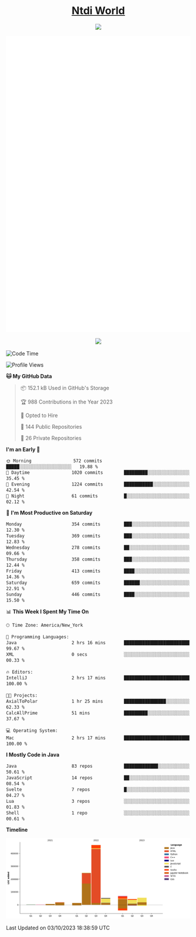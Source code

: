 <h1 align="center"><a href="https://www.ntdi.world">Ntdi World</a></h1>
<p align="center">
  <a href="https://github.com/n-tdi"><img src="https://readme-typing-svg.herokuapp.com?lines=FullStack+Developer;Web+Developer;Open-Source+Enthusiast;Java+Developer;Spigot-API%20Developer;&center=true&width=500&height=50"></a>
</p>

<div align="center">
  <img src="/github-metrics.svg"></img>
  
  <img src="https://komarev.com/ghpvc/?username=n-tdi&color=green"></img>
</div>

<!-- May use later.. idk -->
<!-- <a href="http://www.github.com/n-tdi"><img src="https://github-readme-stats.vercel.app/api?username=n-tdi&show_icons=true&hide=&count_private=true&title_color=0891b2&text_color=ffffff&icon_color=0891b2&bg_color=1c1917&hide_border=true&show_icons=true" alt="n-tdi's GitHub stats" /></a> -->

<!--START_SECTION:waka-->
![Code Time](http://img.shields.io/badge/Code%20Time-290%20hrs%2058%20mins-blue)

![Profile Views](http://img.shields.io/badge/Profile%20Views-0-blue)

**🐱 My GitHub Data** 

> 📦 152.1 kB Used in GitHub's Storage 
 > 
> 🏆 988 Contributions in the Year 2023
 > 
> 💼 Opted to Hire
 > 
> 📜 144 Public Repositories 
 > 
> 🔑 26 Private Repositories 
 > 
**I'm an Early 🐤** 

```text
🌞 Morning                572 commits         █████░░░░░░░░░░░░░░░░░░░░   19.88 % 
🌆 Daytime                1020 commits        █████████░░░░░░░░░░░░░░░░   35.45 % 
🌃 Evening                1224 commits        ███████████░░░░░░░░░░░░░░   42.54 % 
🌙 Night                  61 commits          █░░░░░░░░░░░░░░░░░░░░░░░░   02.12 % 
```
📅 **I'm Most Productive on Saturday** 

```text
Monday                   354 commits         ███░░░░░░░░░░░░░░░░░░░░░░   12.30 % 
Tuesday                  369 commits         ███░░░░░░░░░░░░░░░░░░░░░░   12.83 % 
Wednesday                278 commits         ██░░░░░░░░░░░░░░░░░░░░░░░   09.66 % 
Thursday                 358 commits         ███░░░░░░░░░░░░░░░░░░░░░░   12.44 % 
Friday                   413 commits         ████░░░░░░░░░░░░░░░░░░░░░   14.36 % 
Saturday                 659 commits         ██████░░░░░░░░░░░░░░░░░░░   22.91 % 
Sunday                   446 commits         ████░░░░░░░░░░░░░░░░░░░░░   15.50 % 
```


📊 **This Week I Spent My Time On** 

```text
🕑︎ Time Zone: America/New_York

💬 Programming Languages: 
Java                     2 hrs 16 mins       █████████████████████████   99.67 % 
XML                      0 secs              ░░░░░░░░░░░░░░░░░░░░░░░░░   00.33 % 

🔥 Editors: 
IntelliJ                 2 hrs 17 mins       █████████████████████████   100.00 % 

🐱‍💻 Projects: 
AxialToPolar             1 hr 25 mins        ████████████████░░░░░░░░░   62.33 % 
CalcAllPrime             51 mins             █████████░░░░░░░░░░░░░░░░   37.67 % 

💻 Operating System: 
Mac                      2 hrs 17 mins       █████████████████████████   100.00 % 
```

**I Mostly Code in Java** 

```text
Java                     83 repos            █████████████░░░░░░░░░░░░   50.61 % 
JavaScript               14 repos            ██░░░░░░░░░░░░░░░░░░░░░░░   08.54 % 
Svelte                   7 repos             █░░░░░░░░░░░░░░░░░░░░░░░░   04.27 % 
Lua                      3 repos             ░░░░░░░░░░░░░░░░░░░░░░░░░   01.83 % 
Shell                    1 repo              ░░░░░░░░░░░░░░░░░░░░░░░░░   00.61 % 
```



**Timeline**

![Lines of Code chart](https://raw.githubusercontent.com/n-tdi/n-tdi/main/assets/bar_graph.png)


 Last Updated on 03/10/2023 18:38:59 UTC
<!--END_SECTION:waka-->
